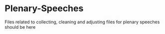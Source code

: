# Plenary-Speeches
Files related to collecting, cleaning and adjusting files for plenary speeches should be  here
